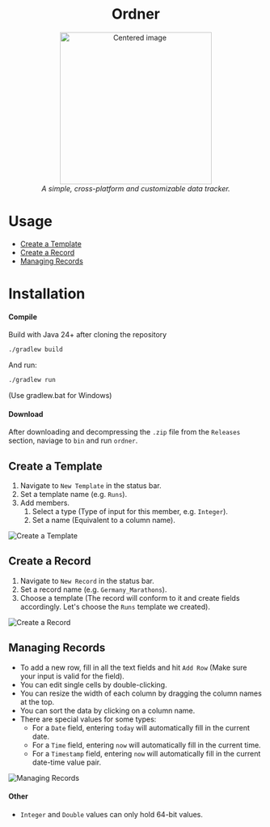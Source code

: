 <div align="center">

<h1>Ordner</h1>
<img src="https://github.com/user-attachments/assets/e3d50080-e9bd-4609-b601-00ef9edc2417" width="300" alt="Centered image" />
<br>
<em>A simple, cross-platform and customizable data tracker.</em>
</div>

# Usage
- [Create a Template](#create-a-template)
- [Create a Record](#create-a-record)
- [Managing Records](#managing-records)
# Installation
#### Compile
Build with Java 24+ after cloning the repository
```bash
./gradlew build
```
And run:
```bash
./gradlew run
```
(Use gradlew.bat for Windows)
#### Download
After downloading and decompressing the `.zip` file from the `Releases` section, naviage to `bin` and run `ordner`.

## Create a Template
1. Navigate to `New Template` in the status bar.
2. Set a template name (e.g. `Runs`).
3. Add members.
    1. Select a type (Type of input for this member, e.g. `Integer`).
    2. Set a name (Equivalent to a column name).

![Create a Template](https://github.com/user-attachments/assets/c71356ee-854a-43df-968a-4ec9179d2779)

## Create a Record
1. Navigate to `New Record` in the status bar.
2. Set a record name (e.g. `Germany_Marathons`).
3. Choose a template (The record will conform to it and create fields accordingly. Let's choose the `Runs` template we created).

![Create a Record](https://github.com/user-attachments/assets/0752b8e3-a12d-4c9a-ab05-43f239917bfc)
## Managing Records
- To add a new row, fill in all the text fields and hit `Add Row` (Make sure your input is valid for the field).
- You can edit single cells by double-clicking.
- You can resize the width of each column by dragging the column names at the top.
- You can sort the data by clicking on a column name.
- There are special values for some types:
    - For a `Date` field, entering `today` will automatically fill in the current date.
    - For a `Time` field, entering `now` will automatically fill in the current time.
    - For a `Timestamp` field, entering `now` will automatically fill in the current date-time value pair.

![Managing Records](https://github.com/user-attachments/assets/f70df259-f5ea-429d-b0aa-da536c30b070)
#### Other
- `Integer` and `Double` values can only hold 64-bit values.
